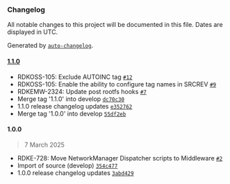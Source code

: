 ### Changelog

All notable changes to this project will be documented in this file. Dates are displayed in UTC.

Generated by [`auto-changelog`](https://github.com/CookPete/auto-changelog).

#### [1.1.0](https://github.com/rdkcentral/meta-rdk-auxiliary/compare/1.0.0...1.1.0)

- RDKOSS-105: Exclude AUTOINC tag [`#12`](https://github.com/rdkcentral/meta-rdk-auxiliary/pull/12)
- RDKOSS-105: Enable the ability to configure tag names in SRCREV [`#9`](https://github.com/rdkcentral/meta-rdk-auxiliary/pull/9)
- RDKEMW-2324: Update post rootfs hooks [`#7`](https://github.com/rdkcentral/meta-rdk-auxiliary/pull/7)
- Merge tag '1.1.0' into develop [`dc70c30`](https://github.com/rdkcentral/meta-rdk-auxiliary/commit/dc70c30cb37362dac143a65be1f8c092e6df0090)
- 1.1.0 release changelog updates [`e352762`](https://github.com/rdkcentral/meta-rdk-auxiliary/commit/e352762ac0b93200db6c9e127fc7c2cd8bef4a39)
- Merge tag '1.0.0' into develop [`55df2eb`](https://github.com/rdkcentral/meta-rdk-auxiliary/commit/55df2eb5c18508244b8287a2781a3837b91a32c3)

#### 1.0.0

> 7 March 2025

- RDKE-728: Move NetworkManager Dispatcher scripts to Middleware [`#2`](https://github.com/rdkcentral/meta-rdk-auxiliary/pull/2)
- Import of source (develop) [`354c477`](https://github.com/rdkcentral/meta-rdk-auxiliary/commit/354c4771a80d184870662445b0bcfcba40272e45)
- 1.0.0 release changelog updates [`3abd429`](https://github.com/rdkcentral/meta-rdk-auxiliary/commit/3abd429e1213cdb0fa2633794600a01ff0cf5018)
